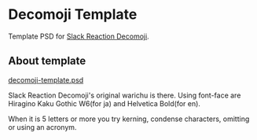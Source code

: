 # Decomoji Template

Template PSD for [Slack Reaction Decomoji](https://github.com/oti/slack-reaction-decomoji/).

## About template

[decomoji-template.psd](decomoji-template.psd)

Slack Reaction Decomoji's original warichu is there. Using font-face are Hiragino Kaku Gothic W6(for ja) and Helvetica Bold(for en).

When it is 5 letters or more you try kerning, condense characters, omitting or using an acronym.